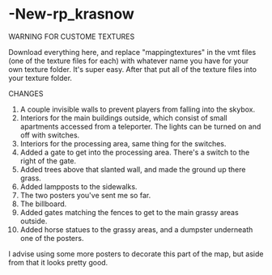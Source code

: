 # -New-rp_krasnow

WARNING FOR CUSTOME TEXTURES

Download everything here, and replace "mappingtextures" in the vmt files (one of the texture files for each) with whatever name you have for your own texture folder. It's super easy. After that put all of the texture files into your texture folder.

CHANGES

1. A couple invisible walls to prevent players from falling into the skybox.
2. Interiors for the main buildings outside, which consist of small apartments accessed from a teleporter. The lights can be turned on and off with switches.
3. Interiors for the processing area, same thing for the switches.
4. Added a gate to get into the processing area. There's a switch to the right of the gate.
5. Added trees above that slanted wall, and made the ground up there grass.
6. Added lampposts to the sidewalks.
7. The two posters you've sent me so far.
8. The billboard.
9. Added gates matching the fences to get to the main grassy areas outside.
10. Added horse statues to the grassy areas, and a dumpster underneath one of the posters.

I advise using some more posters to decorate this part of the map, but aside from that it looks pretty good.
